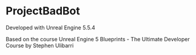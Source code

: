 # ProjectBadBot

Developed with Unreal Engine 5.5.4  

Based on the course Unreal Engine 5 Blueprints - The Ultimate Developer Course by Stephen Ulibarri  

